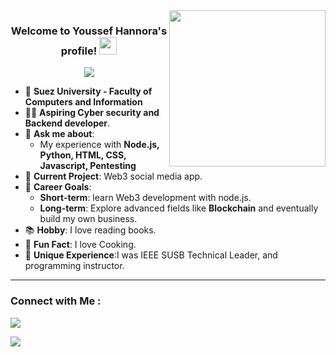 
<img width="250" align="right" src="https://c.tenor.com/_DOBjnGspYAAAAAM/code-coding.gif">

<h3 align="center">
  Welcome to Youssef Hannora's profile!
  <img src="https://media.giphy.com/media/hvRJCLFzcasrR4ia7z/giphy.gif" width="28">
</h3>

<!-- Typing SVG by DenverCoder1 - https://github.com/DenverCoder1/readme-typing-svg -->
<p align="center">
  <a href="https://github.com/DenverCoder1/readme-typing-svg"><img src="https://readme-typing-svg.herokuapp.com/?lines=learning%20Frontend%20web%20development;Always%20learning%20new%20things&font=Fira%20Code&center=true&width=440&height=45&color=f75c7e&vCenter=true&size=22"></a>
</p> 



- 🏢 **Suez University - Faculty of Computers and Information**
- 👨‍💻 **Aspiring Cyber security and Backend developer**.
- 💬 **Ask me about**:
  - My experience with **Node.js, Python, HTML, CSS, Javascript, Pentesting**
- 🌟 **Current Project**: Web3 social media app.
- 🎯 **Career Goals**:
  - **Short-term**: learn Web3 development with node.js.
  - **Long-term**: Explore advanced fields like **Blockchain** and eventually build my own business.
- 📚 **Hobby**: I love reading books.
- 🍵 **Fun Fact**: I love Cooking.
- 🌟 **Unique Experience**:I was IEEE SUSB Technical Leader, and programming instructor.

---


### Connect with Me :

<a href="https://www.linkedin.com/in/yousef-hannora/" target="_blank">
<img src="https://img.shields.io/badge/-Yousef%20Hannora-0077B5?style=for-the-badge&logo=Linkedin&logoColor=white"/>
</a>

<a href="https://wa.me/+201156376500" target="_blank"><img src="https://img.shields.io/badge/-Yousef%20Hannora-0077B5?style=for-the-badge&logo=Telegram&logoColor=white"/></a>


<!-- 
### 🛠 &nbsp;Tech Stack
![HTML](https://img.shields.io/badge/-HTML-05122A?style=flat&logo=HTML5)&nbsp;
![CSS](https://img.shields.io/badge/-CSS-05122A?style=flat&logo=CSS3&logoColor=1572B6)&nbsp;
![Git](https://img.shields.io/badge/-Git-05122A?style=flat&logo=git)&nbsp;
![GitHub](https://img.shields.io/badge/-GitHub-05122A?style=flat&logo=github)&nbsp;
![Visual Studio Code](https://img.shields.io/badge/-Visual%20Studio%20Code-05122A?style=flat&logo=visual-studio-code&logoColor=007ACC)&nbsp;
![Python](https://img.shields.io/badge/-Python%20-05122A?style=flat&logo=python)&nbsp;




<img align="left" src="https://github-readme-stats.vercel.app/api/top-langs?username=Ahmed-Abdul-ghaffar&show_icons=true&locale=en&layout=compact&theme=radical" alt="most used languages" />
<br>
<a href="https://komarev.com/ghpvc/?username=Ahmed-Abdul-ghaffar&style=for-the-badge">
    <img src="https://komarev.com/ghpvc/?username=Ahmed-Abdul-ghaffar&style=for-the-badge">
</a> -->
